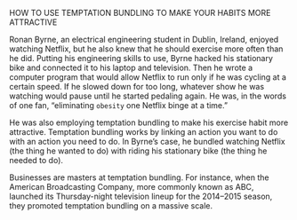 HOW TO USE TEMPTATION BUNDLING TO MAKE YOUR HABITS MORE ATTRACTIVE

Ronan Byrne, an electrical engineering student in Dublin, Ireland,
enjoyed watching Netflix, but he also knew that he should exercise
more often than he did. Putting his engineering skills to use, Byrne
hacked his stationary bike and connected it to his laptop and
television. Then he wrote a computer program that would allow Netflix
to run only if he was cycling at a certain speed. If he slowed down for
too long, whatever show he was watching would pause until he started
pedaling again. He was, in the words of one fan, “eliminating `obesity`
one Netflix binge at a time.”

He was also employing temptation bundling to make his exercise
habit more attractive. Temptation bundling works by linking an action
you want to do with an action you need to do. In Byrne’s case, he
bundled watching Netflix (the thing he wanted to do) with riding his
stationary bike (the thing he needed to do).

Businesses are masters at temptation bundling. For instance, when
the American Broadcasting Company, more commonly known as ABC,
launched its Thursday-night television lineup for the 2014–2015
season, they promoted temptation bundling on a massive scale.